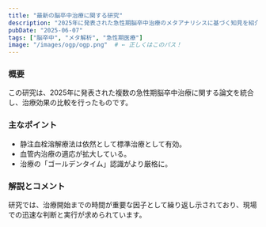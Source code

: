 ```yaml
---
title: "最新の脳卒中治療に関する研究"
description: "2025年に発表された急性期脳卒中治療のメタアナリシスに基づく知見を紹介します。"
pubDate: "2025-06-07"
tags: ["脳卒中", "メタ解析", "急性期医療"]
image: "/images/ogp/ogp.png"  # ← 正しくはこのパス！
---
```


### 概要

この研究は、2025年に発表された複数の急性期脳卒中治療に関する論文を統合し、治療効果の比較を行ったものです。

### 主なポイント

- 静注血栓溶解療法は依然として標準治療として有効。
- 血管内治療の適応が拡大している。
- 治療の「ゴールデンタイム」認識がより厳格に。

### 解説とコメント

研究では、治療開始までの時間が重要な因子として繰り返し示されており、現場での迅速な判断と実行が求められています。
